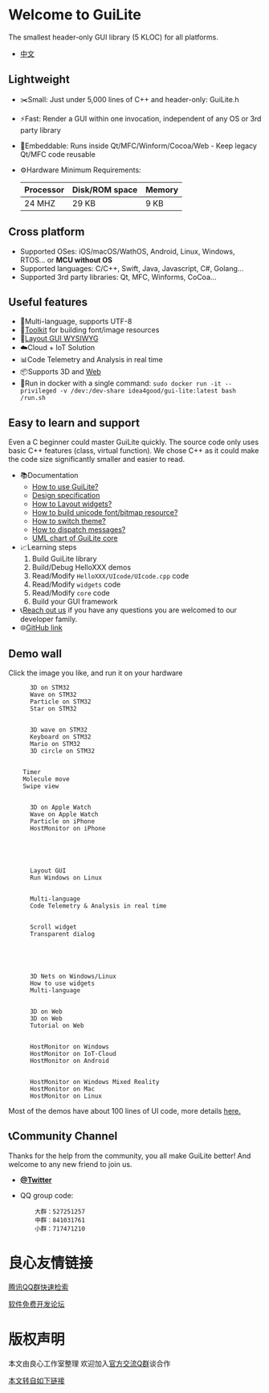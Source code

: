 # Welcome to GuiLite
 
     
 
 
   
   
   
   
 
 The smallest header-only GUI library (5 KLOC) for all platforms. 
 
     
 

- [中文](README_zh.md)

## Lightweight
- ✂️Small: Just under 5,000 lines of C++ and header-only: GuiLite.h
- ⚡Fast: Render a GUI within one invocation, independent of any OS or 3rd party library
- 💉Embeddable: Runs inside Qt/MFC/Winform/Cocoa/Web - Keep legacy Qt/MFC code reusable
- ⚙️️Hardware Minimum Requirements:

    | Processor | Disk/ROM space | Memory |
    | --- | --- | --- |
    | 24 MHZ | 29 KB | 9 KB |

## Cross platform
- Supported OSes: iOS/macOS/WathOS, Android, Linux, Windows, RTOS... or **MCU without OS**
- Supported languages: C/C++, Swift, Java, Javascript, C#, Golang...
- Supported 3rd party libraries: Qt, MFC, Winforms, CoCoa...

## Useful features
- 🔣Multi-language, supports UTF-8
- 🔨[Toolkit](http://u.720life.cn/g/54145d0471d91890860f7f8463c0304638f0e26956953fb595b5ea8b0426585fe389d0827e0ccd02f5c6fee2b54aa43b) for building font/image resources
- 📐[Layout GUI WYSIWYG](http://u.720life.cn/g/54145d0471d91890860f7f8463c0304638f0e26956953fb595b5ea8b0426585f4526278e0271b8a04a00910b983c3c97)
- ☁️Cloud + IoT Solution
- 📊Code Telemetry and Analysis in real time
- 📦Supports 3D and [Web](http://u.720life.cn/g/54145d0471d91890860f7f8463c0304638f0e26956953fb595b5ea8b0426585f053e063f4b87c613943825ed7dfa6a21)
- 🐋Run in docker with a single command: `sudo docker run -it --privileged -v /dev:/dev-share idea4good/gui-lite:latest bash /run.sh`

## Easy to learn and support
Even a C beginner could master GuiLite quickly. The source code only uses basic C++ features (class, virtual function). We chose C++ as it could make the code size significantly smaller and easier to read.
- 📚Documentation
    - [How to use GuiLite?](documents/HowToUse.md)
    - [Design specification](documents/HowToWork.md)
    - [How to Layout widgets?](documents/HowLayoutWork.md)
    - [How to build unicode font/bitmap resource?](http://u.720life.cn/g/54145d0471d91890860f7f8463c0304638f0e26956953fb595b5ea8b0426585fe389d0827e0ccd02f5c6fee2b54aa43b)
    - [How to switch theme?](http://u.720life.cn/g/2e71d0f0a5c601172267ba20d3a43c6e75932b06f4e590a70dd42a457637ddb9b6ca79ee3002b276a41167dfd33c56ad869468bbe7c65615afccfddad54021c752d255626f3b3a4a89d80ab5016ff6ef4ab8bb88a3b0ce62b031fde09776744996edd15d2255a5f46f326d7f18e06515)
    - [How to dispatch messages?](documents/HowMessageWork.md)
    - [UML chart of GuiLite core](documents/UML.md)
- 📈Learning steps
    1. Build GuiLite library
    2. Build/Debug HelloXXX demos
    3. Read/Modify `HelloXXX/UIcode/UIcode.cpp` code
    4. Read/Modify `widgets` code
    5. Read/Modify `core` code
    6. Build your GUI framework
- 📞[Reach out us](#community-channel) if you have any questions you are welcomed to our developer family.
- 🌐[GitHub link](http://u.720life.cn/g/54145d0471d91890860f7f8463c0304638f0e26956953fb595b5ea8b0426585faaa7b003fa57cd780a1ccf0b7b8a4ef8)

## Demo wall
Click the image you like, and run it on your hardware
 
   
          3D on STM32   
          Wave on STM32   
          Particle on STM32   
          Star on STM32   
   
   
          3D wave on STM32   
          Keyboard on STM32   
          Mario on STM32   
          3D circle on STM32   
   
   
        Timer   
        Molecule move   
        Swipe view   
   
   
          3D on Apple Watch   
          Wave on Apple Watch   
          Particle on iPhone   
          HostMonitor on iPhone   
   
 

 
   
          Layout GUI   
          Run Windows on Linux   
   
   
          Multi-language   
          Code Telemetry & Analysis in real time   
   
   
          Scroll widget   
          Transparent dialog   
   
 

 
   
          3D Nets on Windows/Linux   
          How to use widgets   
          Multi-language   
   
   
          3D on Web   
          3D on Web   
          Tutorial on Web   
   
   
          HostMonitor on Windows   
          HostMonitor on IoT-Cloud   
          HostMonitor on Android   
   
   
          HostMonitor on Windows Mixed Reality   
          HostMonitor on Mac   
          HostMonitor on Linux   
   
 

Most of the demos have about 100 lines of UI code, more details [here.](http://u.720life.cn/g/2e71d0f0a5c601172267ba20d3a43c6e75932b06f4e590a70dd42a457637ddb9cafdd4f90d95e594e4bc0c2954e7f3e1)

## 📞Community Channel
Thanks for the help from the community, you all make GuiLite better! And welcome to any new friend to join us.
- [**@Twitter**](http://u.720life.cn/g/5ea88169c4a0fbd169233d52478d54fe79fc384af28409bb8acfc898c03eb3ff)
- QQ group code:
 
   
          大群：527251257   
          中群：841031761   
          小群：717471210   
   
 



 # 良心友情链接

[腾讯QQ群快速检索](http://u.720life.cn/s/8cf73f7c)

[软件免费开发论坛](http://u.720life.cn/s/bbb01dc0)

# 版权声明 

本文由良心工作室整理 欢迎加入[官方交流Q群](https://u.720life.cn/s/f2316816)谈合作

[本文转自如下链接](http://u.720life.cn/g/2e71d0f0a5c601172267ba20d3a43c6e116f7cb04d08f448ec0039f16d816c5cd3dadfa20da655e451056e45e018aeaf1aed77e9fa0977d33651576fded68da2)